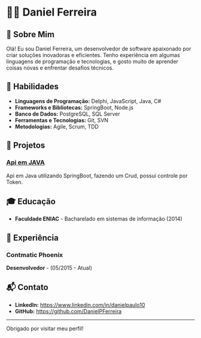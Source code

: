 # 🧑‍💻 Daniel Ferreira

## 👋 Sobre Mim
Olá! Eu sou Daniel Ferreira, um desenvolvedor de software apaixonado por criar soluções inovadoras e eficientes. 
Tenho experiência em algumas linguagens de programação e tecnologias, e gosto muito de aprender coisas novas e enfrentar desafios técnicos.

## 🚀 Habilidades
- **Linguagens de Programação:** Delphi, JavaScript, Java, C#
- **Frameworks e Bibliotecas:** SpringBoot, Node.js
- **Banco de Dados:** PostgreSQL, SQL Server
- **Ferramentas e Tecnologias:** Git, SVN
- **Metodologias:** Agile, Scrum, TDD

## 📂 Projetos
### [Api em JAVA](https://github.com/DanielPFerreira/Api-Rest-Spring-Boot)
Api em Java utilizando SpringBoot, fazendo um Crud, possui controle por Token.

## 🎓 Educação
- **Faculdade ENIAC** - Bacharelado em sistemas de informação (2014)

## 💼 Experiência
### Contmatic Phoenix
**Desenvolvedor** - (05/2015 - Atual)



## 📬 Contato
- **LinkedIn:** https://www.linkedin.com/in/danielpaulo10
- **GitHub:** https://github.com/DanielPFerreira

---

Obrigado por visitar meu perfil!

